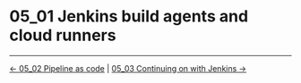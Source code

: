 # 05_01 Jenkins build agents and cloud runners

<!-- FooterStart -->
---
[← 05_02 Pipeline as code](../05_01_pipeline_as_code/README.md) | [05_03 Continuing on with Jenkins →](../05_03_continuing_on_with_jenkins/README.md)
<!-- FooterEnd -->
